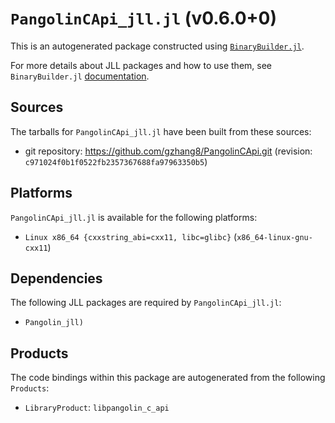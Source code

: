 # `PangolinCApi_jll.jl` (v0.6.0+0)

This is an autogenerated package constructed using [`BinaryBuilder.jl`](https://github.com/JuliaPackaging/BinaryBuilder.jl).

For more details about JLL packages and how to use them, see `BinaryBuilder.jl` [documentation](https://juliapackaging.github.io/BinaryBuilder.jl/dev/jll/).

## Sources

The tarballs for `PangolinCApi_jll.jl` have been built from these sources:

* git repository: https://github.com/gzhang8/PangolinCApi.git (revision: `c971024f0b1f0522fb2357367688fa97963350b5`)

## Platforms

`PangolinCApi_jll.jl` is available for the following platforms:

* `Linux x86_64 {cxxstring_abi=cxx11, libc=glibc}` (`x86_64-linux-gnu-cxx11`)

## Dependencies

The following JLL packages are required by `PangolinCApi_jll.jl`:

* `Pangolin_jll)`

## Products

The code bindings within this package are autogenerated from the following `Products`:

* `LibraryProduct`: `libpangolin_c_api`
